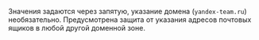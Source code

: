 
Значения задаются через запятую, указание домена (`yandex-team.ru`) необязательно. Предусмотрена защита от указания адресов почтовых ящиков в любой другой доменной зоне.
